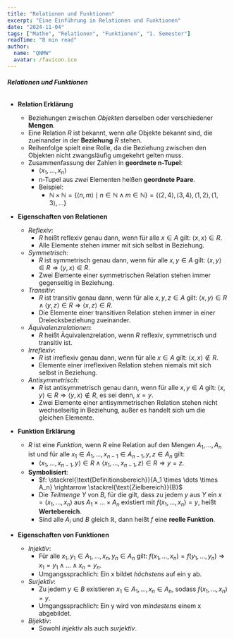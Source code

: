 ```yaml
---
title: "Relationen und Funktionen"
excerpt: "Eine Einführung in Relationen und Funktionen"
date: "2024-11-04"
tags: ["Mathe", "Relationen", "Funktionen", "1. Semester"]
readTime: "8 min read"
author:
  name: "QNMW"
  avatar: /favicon.ico
---
```



###### **Relationen und Funktionen**

- **Relation Erklärung**
	- Beziehungen zwischen _Objekten_ derselben oder verschiedener **Mengen**.
	- Eine Relation $R$ ist bekannt, wenn _alle_ Objekte bekannt sind, die zueinander in der **Beziehung** $R$ stehen.
	- Reihenfolge spielt eine Rolle, da die Beziehung zwischen den Objekten nicht zwangsläufig umgekehrt gelten muss.
	- Zusammenfassung der Zahlen in **geordnete n-Tupel**:
		- $\langle x_1 , \dots , x_n \rangle$
		- n-Tupel aus _zwei_ Elementen heißen **geordnete Paare**.
		- Beispiel:
			- $\mathbb{N} \times \mathbb{N} = \{\langle n,m \rangle \mid n \in \mathbb{N} \wedge m \in \mathbb{N} \} = \{\langle 2,4 \rangle, \langle 3,4 \rangle, \langle 1,2 \rangle, \langle 1,3 \rangle, \dots\}$

- **Eigenschaften von Relationen**
	- _Reflexiv_: 
		- $R$ heißt reflexiv genau dann, wenn für alle $x \in A$ gilt: $\langle x,x \rangle \in R$.
		- Alle Elemente stehen immer mit sich selbst in Beziehung.
	- _Symmetrisch_: 
		- $R$ ist symmetrisch genau dann, wenn für alle $x, y \in A$ gilt: $\langle x,y \rangle \in R \Rightarrow \langle y,x \rangle \in R$.
		- Zwei Elemente einer symmetrischen Relation stehen immer gegenseitig in Beziehung.
	- _Transitiv_:
		- $R$ ist transitiv genau dann, wenn für alle $x, y, z \in A$ gilt: $\langle x,y \rangle \in R \wedge \langle y,z \rangle \in R \Rightarrow \langle x,z \rangle \in R$.
		- Die Elemente einer transitiven Relation stehen immer in einer Dreiecksbeziehung zueinander.
	- _Äquivalenzrelationen_:
		- $R$ heißt Äquivalenzrelation, wenn $R$ reflexiv, symmetrisch und transitiv ist.
	- _Irreflexiv_:
		- $R$ ist irreflexiv genau dann, wenn für alle $x \in A$ gilt: $\langle x,x \rangle \notin R$.
		- Elemente einer irreflexiven Relation stehen niemals mit sich selbst in Beziehung.
	- _Antisymmetrisch_:
		- $R$ ist antisymmetrisch genau dann, wenn für alle $x, y \in A$ gilt: $\langle x,y \rangle \in R \Rightarrow \langle y,x \rangle \notin R$, es sei denn, $x = y$.
		- Zwei Elemente einer antisymmetrischen Relation stehen nicht wechselseitig in Beziehung, außer es handelt sich um die gleichen Elemente.

- **Funktion Erklärung**
	- $R$ ist eine _Funktion_, wenn $R$ eine Relation auf den Mengen $A_1, \dots , A_n$ ist und für alle $x_1 \in A_1, \dots , x_{n-1} \in A_{n-1}, y, z \in A_n$ gilt:
		- $\langle x_1, \dots , x_{n-1}, y \rangle \in R \wedge \langle x_1, \dots , x_{n-1}, z \rangle \in R \Rightarrow y = z$.
	- **Symbolisiert**:
		- $f: \stackrel{\text{Definitionsbereich}}{A_1 \times \dots \times A_n} \rightarrow \stackrel{\text{Zielbereich}}{B}$
		- Die _Teilmenge_ $Y$ von $B$, für die gilt, dass zu jedem $y$ aus $Y$ ein $x = (x_1, \dots , x_n)$ aus $A_1 \times \dots \times A_n$ existiert mit $f(x_1, \dots , x_n) = y$, heißt **Wertebereich**.
		- Sind alle $A_i$ und $B$ gleich $\mathbb{R}$, dann heißt $f$ eine **reelle Funktion**.

- **Eigenschaften von Funktionen**
	- _Injektiv_:
		- Für alle $x_1, y_1 \in A_1, \dots , x_n, y_n \in A_n$ gilt: $f(x_1, \dots , x_n) = f(y_1, \dots , y_n) \Rightarrow x_1 = y_1 \wedge \dots \wedge x_n = y_n$.
		- Umgangssprachlich: Ein x bildet _höchstens_ auf ein y ab.
	- _Surjektiv_:
		- Zu jedem $y \in B$ existieren $x_1 \in A_1, \dots , x_n \in A_n$, sodass $f(x_1, \dots , x_n) = y$.
		- Umgangssprachlich: Ein y wird von _mindestens_ einem x abgebildet.
	- _Bijektiv_:
		- Sowohl _injektiv_ als auch _surjektiv_.

